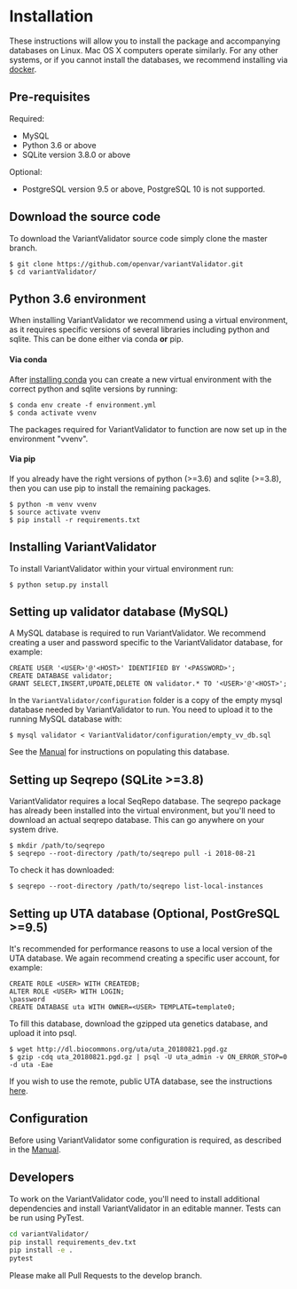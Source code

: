 # Installation

These instructions will allow you to install the package and accompanying databases on Linux. Mac OS X computers operate similarly.
For any other systems, or if you cannot install the databases, we recommend installing via [docker](DOCKER.md).

## Pre-requisites

Required:
* MySQL
* Python 3.6 or above
* SQLite version 3.8.0 or above

Optional:
* PostgreSQL version 9.5 or above, PostgreSQL 10 is not supported.

## Download the source code

To download the VariantValidator source code simply clone the master branch.

```
$ git clone https://github.com/openvar/variantValidator.git
$ cd variantValidator/
```

## Python 3.6 environment

When installing VariantValidator we recommend using a virtual environment, as it requires specific versions of several libraries including python and sqlite. This can be done either via conda **or** pip.

#### Via conda  
After [installing conda](https://docs.conda.io/projects/conda/en/latest/user-guide/install/) you can create a new virtual environment with the correct python and sqlite versions by running:
```
$ conda env create -f environment.yml
$ conda activate vvenv
```
The packages required for VariantValidator to function are now set up in the environment "vvenv".

#### Via pip

If you already have the right versions of python (>=3.6) and sqlite (>=3.8), then you can use pip to install the remaining packages.

```
$ python -m venv vvenv
$ source activate vvenv
$ pip install -r requirements.txt
```

## Installing VariantValidator

To install VariantValidator within your virtual environment run:
```
$ python setup.py install
```

## Setting up validator database (MySQL)

A MySQL database is required to run VariantValidator. We recommend creating a user and password specific to the
VariantValidator database, for example:

```mysql
CREATE USER '<USER>'@'<HOST>' IDENTIFIED BY '<PASSWORD>';
CREATE DATABASE validator;
GRANT SELECT,INSERT,UPDATE,DELETE ON validator.* TO '<USER>'@'<HOST>';
```

In the `VariantValidator/configuration` folder is a copy of the empty mysql database needed by VariantValidator to run. You need to upload it to the running MySQL database with:
```
$ mysql validator < VariantValidator/configuration/empty_vv_db.sql 
```

See the [Manual](MANUAL.md) for instructions on populating this database.

## Setting up Seqrepo (SQLite >=3.8)

VariantValidator requires a local SeqRepo database. The seqrepo package has already been installed into the virtual environment, but you'll need to download an actual seqrepo database. This can go anywhere on your system drive.

```
$ mkdir /path/to/seqrepo
$ seqrepo --root-directory /path/to/seqrepo pull -i 2018-08-21
```
To check it has downloaded:
```
$ seqrepo --root-directory /path/to/seqrepo list-local-instances
```

## Setting up UTA database (Optional, PostGreSQL >=9.5)

It's recommended for performance reasons to use a local version of the UTA database. We again recommend creating a specific user account, for example:
```
CREATE ROLE <USER> WITH CREATEDB;
ALTER ROLE <USER> WITH LOGIN;
\password
CREATE DATABASE uta WITH OWNER=<USER> TEMPLATE=template0;
```

To fill this database, download the gzipped uta genetics database, and upload it into psql.
```
$ wget http://dl.biocommons.org/uta/uta_20180821.pgd.gz
$ gzip -cdq uta_20180821.pgd.gz | psql -U uta_admin -v ON_ERROR_STOP=0 -d uta -Eae
```

If you wish to use the remote, public UTA database, see the instructions [here](https://github.com/biocommons/uta#accessing-the-public-uta-instance).

## Configuration

Before using VariantValidator some configuration is required, as described in the [Manual](MANUAL.md).

## Developers

To work on the VariantValidator code, you'll need to install additional dependencies and install VariantValidator in an editable manner. Tests can be run using PyTest.

```bash
cd variantValidator/
pip install requirements_dev.txt
pip install -e .
pytest
```

Please make all Pull Requests to the develop branch.
